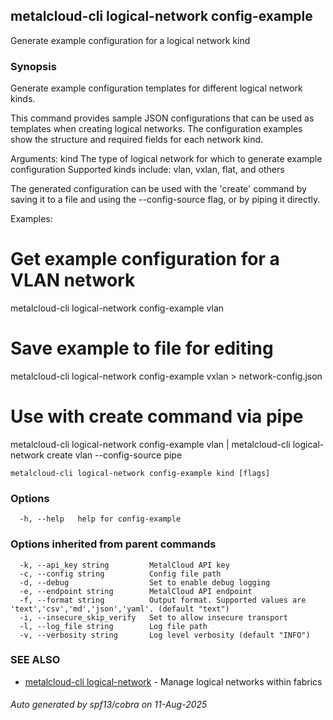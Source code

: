 ## metalcloud-cli logical-network config-example

Generate example configuration for a logical network kind

### Synopsis

Generate example configuration templates for different logical network kinds.

This command provides sample JSON configurations that can be used as templates when
creating logical networks. The configuration examples show the structure and required
fields for each network kind.

Arguments:
  kind  The type of logical network for which to generate example configuration
        Supported kinds include: vlan, vxlan, flat, and others

The generated configuration can be used with the 'create' command by saving it to a file
and using the --config-source flag, or by piping it directly.

Examples:
  # Get example configuration for a VLAN network
  metalcloud-cli logical-network config-example vlan

  # Save example to file for editing
  metalcloud-cli logical-network config-example vxlan > network-config.json

  # Use with create command via pipe
  metalcloud-cli logical-network config-example vlan | metalcloud-cli logical-network create vlan --config-source pipe

```
metalcloud-cli logical-network config-example kind [flags]
```

### Options

```
  -h, --help   help for config-example
```

### Options inherited from parent commands

```
  -k, --api_key string         MetalCloud API key
  -c, --config string          Config file path
  -d, --debug                  Set to enable debug logging
  -e, --endpoint string        MetalCloud API endpoint
  -f, --format string          Output format. Supported values are 'text','csv','md','json','yaml'. (default "text")
  -i, --insecure_skip_verify   Set to allow insecure transport
  -l, --log_file string        Log file path
  -v, --verbosity string       Log level verbosity (default "INFO")
```

### SEE ALSO

* [metalcloud-cli logical-network](metalcloud-cli_logical-network.md)	 - Manage logical networks within fabrics

###### Auto generated by spf13/cobra on 11-Aug-2025
